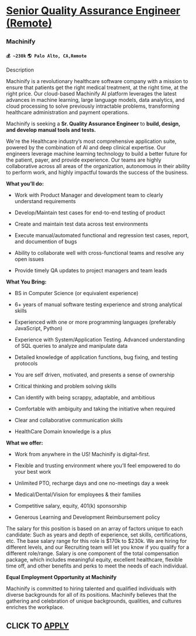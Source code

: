 # [Senior Quality Assurance Engineer (Remote)](https://www.remotewlb.com/apply/senior-quality-assurance-engineer-remote)  
### Machinify  
#### `💰 ~230k` `🌎 Palo Alto, CA,Remote`  

Description

Machinify is a revolutionary healthcare software company with a mission to ensure that patients get the right medical treatment, at the right time, at the right price. Our cloud-based Machinify AI platform leverages the latest advances in machine learning, large language models, data analytics, and cloud processing to solve previously intractable problems, transforming healthcare administration and payment operations.

Machinify is seeking a **Sr. Quality Assurance Engineer** to **build, design, and develop manual tools and tests.**

We're the Healthcare industry’s most comprehensive application suite, powered by the combination of AI and deep clinical expertise. Our engineers leverage machine learning technology to build a better future for the patient, payer, and provide experience. Our teams are highly collaborative across all areas of the organization, autonomous in their ability to perform work, and highly impactful towards the success of the business.

 **What you’ll do:**

  * Work with Product Manager and development team to clearly understand requirements

  * Develop/Maintain test cases for end-to-end testing of product

  * Create and maintain test data across test environments

  * Execute manual/automated functional and regression test cases, report, and documention of bugs

  * Ability to collaborate well with cross-functional teams and resolve any open issues

  * Provide timely QA updates to project managers and team leads

 **What You Bring:**

  * BS in Computer Science (or equivalent experience)

  * 6+ years of manual software testing experience and strong analytical skills

  * Experienced with one or more programming languages (preferably JavaScript, Python)

  * Experience with System/Application Testing. Advanced understanding of SQL queries to analyze and manipulate data

  * Detailed knowledge of application functions, bug fixing, and testing protocols

  * You are self driven, motivated, and presents a sense of ownership

  * Critical thinking and problem solving skills

  * Can identify with being scrappy, adaptable, and ambitious

  * Comfortable with ambiguity and taking the initiative when required

  * Clear and collaborative communication skills

  * HealthCare Domain knowledge is a plus

 **What we offer:**

  * Work from anywhere in the US! Machinify is digital-first.

  * Flexible and trusting environment where you’ll feel empowered to do your best work

  * Unlimited PTO, recharge days and one no-meetings day a week

  * Medical/Dental/Vision for employees & their families

  * Competitive salary, equity, 401(k) sponsorship

  * Generous Learning and Development Reimbursement policy

The salary for this position is based on an array of factors unique to each candidate: Such as years and depth of experience, set skills, certifications, etc. The base salary range for this role is $170k to $230k. We are hiring for different levels, and our Recruiting team will let you know if you qualify for a different role/range. Salary is one component of the total compensation package, which includes meaningful equity, excellent healthcare, flexible time off, and other benefits and perks to meet the needs of each individual.

 **Equal Employment Opportunity at Machinify**

Machinify is committed to hiring talented and qualified individuals with diverse backgrounds for all of its positions. Machinify believes that the gathering and celebration of unique backgrounds, qualities, and cultures enriches the workplace.

  
## CLICK TO [APPLY](https://www.remotewlb.com/apply/senior-quality-assurance-engineer-remote)

